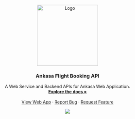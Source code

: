 <div id="top"></div>
<p align="center">
  <a href="https://github.com/altrawan/ankasa-ticketing-backend">
    <img src="https://raw.githubusercontent.com/altrawan/ankasa-ticketing-frontend/master/screenshoots/logo.png?token=GHSAT0AAAAAABTF4IU37LO6OZGPJDKZSRNQYTXNUWQ"  width="200px" alt="Logo">
  </a>
</p>
<h3 align="center">Ankasa Flight Booking API</h3>
<p align="center">
  A Web Service and Backend APIs for Ankasa Web Application.
  <br/>
  <a href="#table-of-contents">
    <strong>Explore the docs »</strong>
  </a>
  <br /><br/>
  <a href="https://ankasa-ticketing.herokuapp.com">View Web App</a>
  ·
  <a href="https://github.com/altrawan/ankasa-ticketing-backend/issues">Report Bug</a>
  ·
  <a href="https://github.com/altrawan/ankasa-ticketing-backend">Request Feature</a>
</p>
<p align="center">
  <a href="https://reactjs.org/">
    <img src="https://img.shields.io/badge/Express-v4.18-green?style=flat">
  </a>                                    
</p>
